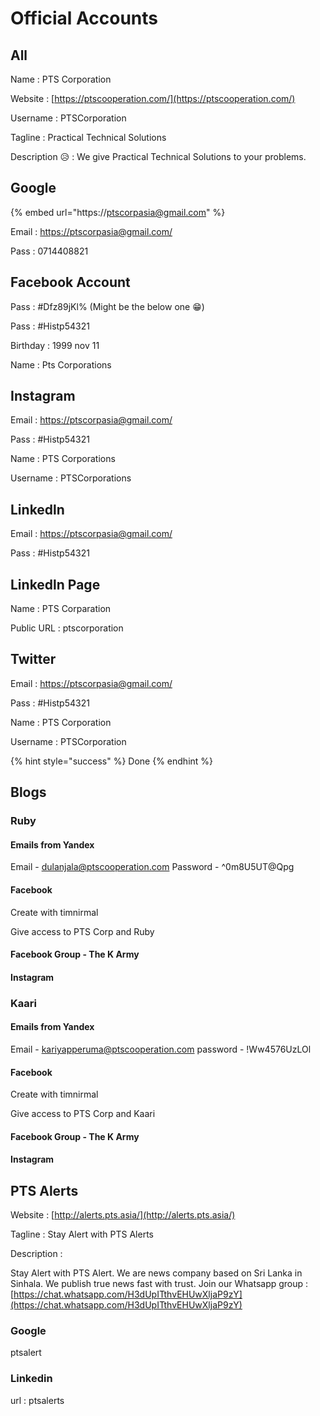 # Official Accounts

## All

Name : PTS Corporation

Website : [https://ptscooperation.com/](https://ptscooperation.com/)

Username : PTSCorporation

Tagline : Practical Technical Solutions

Description 😥 : We give Practical Technical Solutions to your problems.



## Google

{% embed url="https://ptscorpasia@gmail.com" %}

Email : [https://ptscorpasia@gmail.com/](https://ptscorpasia@gmail.com/)

Pass : 0714408821

## Facebook Account

Pass : \#Dfz89jKl% \(Might be the below one 😁\)

Pass : \#Histp54321

Birthday : 1999 nov 11

Name : Pts Corporations

## Instagram

Email : [https://ptscorpasia@gmail.com/](https://ptscorpasia@gmail.com/)

Pass : \#Histp54321

Name : PTS Corporations

Username : PTSCorporations

## Linkedln

Email : [https://ptscorpasia@gmail.com/](https://ptscorpasia@gmail.com/)

Pass : \#Histp54321



## Linkedln Page

Name : PTS Corparation

Public URL : ptscorporation





## Twitter

Email : [https://ptscorpasia@gmail.com/](https://ptscorpasia@gmail.com/)

Pass : \#Histp54321

Name : PTS Corporation

Username : PTSCorporation

{% hint style="success" %}
Done
{% endhint %}

## Blogs

### Ruby

#### Emails from Yandex

 Email - [dulanjala@ptscooperation.com](mailto:dulanjala@ptscooperation.com) Password - ^0m8U5UT@Qpg

#### Facebook

Create with timnirmal 

Give access to PTS Corp and Ruby

#### Facebook Group - The K Army



#### Instagram



### Kaari

#### Emails from Yandex

  Email - [kariyapperuma@ptscooperation.com](mailto:kariyapperuma@ptscooperation.com) password - !Ww4576UzLOl

#### Facebook

Create with timnirmal 

Give access to PTS Corp and Kaari

#### Facebook Group - The K Army



#### Instagram



## PTS Alerts

Website : [http://alerts.pts.asia/](http://alerts.pts.asia/)

Tagline : Stay Alert with PTS Alerts

Description :

Stay Alert with PTS Alert. We are news company based on Sri Lanka in Sinhala. We publish true news fast with trust. Join our Whatsapp group : [https://chat.whatsapp.com/H3dUpITthvEHUwXljaP9zY](https://chat.whatsapp.com/H3dUpITthvEHUwXljaP9zY)

### Google

ptsalert



### Linkedin

url : ptsalerts

 

